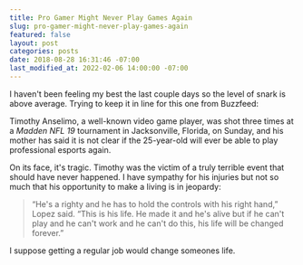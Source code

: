 ```yaml
---
title: Pro Gamer Might Never Play Games Again
slug: pro-gamer-might-never-play-games-again
featured: false
layout: post
categories: posts
date: 2018-08-28 16:31:46 -07:00
last_modified_at: 2022-02-06 14:00:00 -07:00
---
```


I haven't been feeling my best the last couple days so the level of snark is above average. Trying to keep it in line for this one from Buzzfeed:

Timothy Anselimo, a well-known video game player, was shot three times at a _Madden NFL 19_ tournament in Jacksonville, Florida, on Sunday, and his mother has said it is not clear if the 25-year-old will ever be able to play professional esports again.

On its face, it's tragic. Timothy was the victim of a truly terrible event that should have never happened. I have sympathy for his injuries but not so much that his opportunity to make a living is in jeopardy:

> “He's a righty and he has to hold the controls with his right hand,” Lopez said. “This is his life. He made it and he's alive but if he can't play and he can't work and he can't do this, his life will be changed forever.”

I suppose getting a regular job would change someones life.

